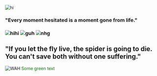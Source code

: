 ![hi](https://files.catbox.moe/xx40ly.png)
### "Every moment hesitated is a moment gone from life." 
### ![hihi](https://graphic.neocities.org/tumblr_lq2uurJ8pQ1qg9aa7.gif) ![guh](https://i.imgur.com/RTrrlV1.png) ![nhg](https://graphic.neocities.org/Rose_11.gif)
## "If you let the fly live, the spider is going to die. You can't save both without one suffering."
![WAH](https://graphic.neocities.org/tumblr_o0gs5nuYjC1tfhjhgo9_250.gif)
<font color="green"> Some green text </font>
